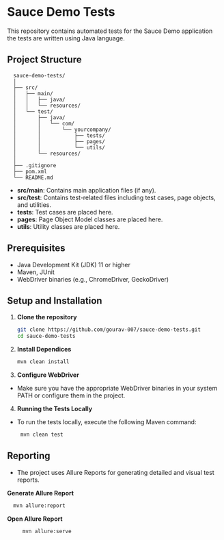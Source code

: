 # Sauce Demo Tests

This repository contains automated tests for the Sauce Demo application the tests are written using Java language.

## Project Structure
```
  sauce-demo-tests/
  │
  ├── src/
  │   ├── main/
  │   │   ├── java/
  │   │   └── resources/
  │   └── test/
  │       ├── java/
  │       │   └── com/
  │       │       └── yourcompany/
  │       │           ├── tests/
  │       │           ├── pages/
  │       │           └── utils/
  │       └── resources/
  │
  ├── .gitignore
  ├── pom.xml
  └── README.md
```

  
- **src/main**: Contains main application files (if any).
- **src/test**: Contains test-related files including test cases, page objects, and utilities.
- **tests**: Test cases are placed here.
- **pages**: Page Object Model classes are placed here.
- **utils**: Utility classes are placed here.

## Prerequisites

- Java Development Kit (JDK) 11 or higher
- Maven, JUnit
- WebDriver binaries (e.g., ChromeDriver, GeckoDriver)

## Setup and Installation

1. **Clone the repository**

   ```bash
   git clone https://github.com/gourav-007/sauce-demo-tests.git
   cd sauce-demo-tests
   
2. **Install Dependices**
   
     ```bash
     mvn clean install
     
4. **Configure WebDriver**

- Make sure you have the appropriate WebDriver binaries in your system PATH or configure them in the project.
  
4. **Running the Tests Locally**
   
- To run the tests locally, execute the following Maven command:
  
    ```bash
     mvn clean test
    
## Reporting
  - The project uses Allure Reports for generating detailed and visual test reports.

  **Generate Allure Report**
  
  ```bash
    mvn allure:report
  ```
     

  **Open Allure Report**

  ```bash
       mvn allure:serve

